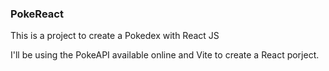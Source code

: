 ### PokeReact

This is a project to create a Pokedex with React JS

I'll be using the PokeAPI available online and Vite to create a React porject.
